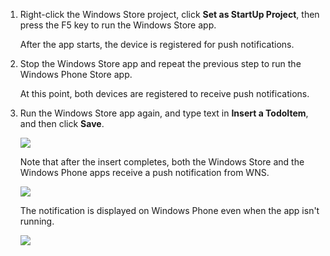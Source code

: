 
1. Right-click the Windows Store project, click **Set as StartUp Project**, then press the F5 key to run the Windows Store app.
    
    After the app starts, the device is registered for push notifications.

2. Stop the Windows Store app and repeat the previous step to run the Windows Phone Store app.

    At this point, both devices are registered to receive push notifications.

3. Run the Windows Store app again, and type text in **Insert a TodoItem**, and then click **Save**.

    ![](./media/mobile-services-javascript-backend-windows-universal-test-push/mobile-quickstart-push1.png)

    Note that after the insert completes, both the Windows Store and the Windows Phone apps receive a push notification from WNS.

    ![](./media/mobile-services-javascript-backend-windows-universal-test-push/mobile-quickstart-push2.png)

    The notification is displayed on Windows Phone even when the app isn't running.

    ![](./media/mobile-services-javascript-backend-windows-universal-test-push/mobile-quickstart-push5-wp8.png)



